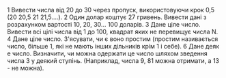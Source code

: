 1 Вивести числа від 20 до 30 через пропуск, використовуючи крок 0,5 (20 20,5 21 21,5….).
2 Один долар коштує 27 гривень. Вивести дані з розрахунком вартості 10, 20, 30... 100 доларів.
3 Дане ціле число. Вивести всі цілі числа від 1 до 100, квадрат яких не перевищує числа N.
4 Дане ціле число. З'ясувати, чи є воно простим (простим називається число, більше 1, які не мають інших дільників крім 1 і себе).
6 Дане деяк е число. Визначити, чи можна одержати це число шляхом зведення числа 3 у деякий ступінь. (Наприклад, числа 9, 81 можна отримати, а 13 - не можна).
